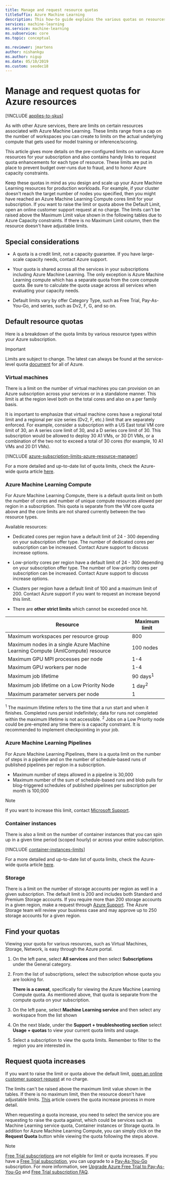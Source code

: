 ```yaml
---
title: Manage and request resource quotas
titleSuffix: Azure Machine Learning
description: This how-to guide explains the various quotas on resources for Azure Machine Learning and how to view and request more quota.
services: machine-learning
ms.service: machine-learning
ms.subservice: core
ms.topic: conceptual

ms.reviewer: jmartens
author: nishankgu
ms.author: nigup
ms.date: 05/10/2019
ms.custom: seodec18
---
```


# Manage and request quotas for Azure resources
[!INCLUDE [applies-to-skus](../../../includes/aml-applies-to-basic-enterprise-sku.md)]

As with other Azure services, there are limits on certain resources associated with Azure Machine Learning. These limits range from a cap on the number of workspaces you can create to limits on the actual underlying compute that gets used for model training or inference/scoring. 

This article gives more details on the pre-configured limits on various Azure resources for your subscription and also contains handy links to request quota enhancements for each type of resource. These limits are put in place to prevent budget over-runs due to fraud, and to honor Azure capacity constraints.

Keep these quotas in mind as you design and scale up your Azure Machine Learning resources for production workloads. For example, if your cluster doesn't reach the target number of nodes you specified, then you might have reached an Azure Machine Learning Compute cores limit for your subscription. If you want to raise the limit or quota above the Default Limit, open an online customer support request at no charge. The limits can't be raised above the Maximum Limit value shown in the following tables due to Azure Capacity constraints. If there is no Maximum Limit column, then the resource doesn't have adjustable limits.

## Special considerations

+ A quota is a credit limit, not a capacity guarantee. If you have large-scale capacity needs, contact Azure support.

+ Your quota is shared across all the services in your subscriptions including Azure Machine Learning. The only exception is Azure Machine Learning compute which has a separate quota from the core compute quota. Be sure to calculate the quota usage across all services when evaluating your capacity needs.

+ Default limits vary by offer Category Type, such as Free Trial, Pay-As-You-Go, and series, such as Dv2, F, G, and so on.

## Default resource quotas

Here is a breakdown of the quota limits by various resource types within your Azure subscription.

> [!Important]
> Limits are subject to change. The latest can always be found at the service-level quota [document](https://docs.microsoft.com/azure/azure-subscription-service-limits/) for all of Azure.

### Virtual machines
There is a limit on the number of virtual machines you can provision on an Azure subscription across your services or in a standalone manner. This limit is at the region level both on the total cores and also on a per family basis.

It is important to emphasize that virtual machine cores have a regional total limit and a regional per size series (Dv2, F, etc.) limit that are separately enforced. For example, consider a subscription with a US East total VM core limit of 30, an A series core limit of 30, and a D series core limit of 30. This subscription would be allowed to deploy 30 A1 VMs, or 30 D1 VMs, or a combination of the two not to exceed a total of 30 cores (for example, 10 A1 VMs and 20 D1 VMs).

[!INCLUDE [azure-subscription-limits-azure-resource-manager](../../../includes/azure-subscription-limits-azure-resource-manager.md)]

For a more detailed and up-to-date list of quota limits, check the Azure-wide quota article [here](https://docs.microsoft.com/azure/azure-subscription-service-limits).

### Azure Machine Learning Compute
For Azure Machine Learning Compute, there is a default quota limit on both the number of cores and number of unique compute resources allowed per region in a subscription. This quota is separate from the VM core quota above and the core limits are not shared currently between the two resource types.

Available resources:
+ Dedicated cores per region have a default limit of 24 - 300 depending on your subscription offer type.  The number of dedicated cores per subscription can be increased. Contact Azure support to discuss increase options.

+ Low-priority cores per region have a default limit of 24 - 300 depending on your subscription offer type.  The number of low-priority cores per subscription can be increased. Contact Azure support to discuss increase options.

+ Clusters per region have a default limit of 100 and a maximum limit of 200. Contact Azure support if you want to request an increase beyond this limit.

+ There are **other strict limits**  which cannot be exceeded once hit.

| **Resource** | **Maximum limit** |
| --- | --- |
| Maximum workspaces per resource group | 800 |
| Maximum nodes in a single Azure Machine Learning Compute (AmlCompute) resource | 100 nodes |
| Maximum GPU MPI processes per node | 1-4 |
| Maximum GPU workers per node | 1-4 |
| Maximum job lifetime | 90 days<sup>1</sup> |
| Maximum job lifetime on a Low Priority Node | 1 day<sup>2</sup> |
| Maximum parameter servers per node | 1 |

<sup>1</sup> The maximum lifetime refers to the time that a run start and when it finishes. Completed runs persist indefinitely; data for runs not completed within the maximum lifetime is not accessible.
<sup>2</sup> Jobs on a Low Priority node could be pre-empted any time there is a capacity constraint. It is recommended to implement checkpointing in your job.

### Azure Machine Learning Pipelines
For Azure Machine Learning Pipelines, there is a quota limit on the number of steps in a pipeline and on the number of schedule-based runs of published pipelines per region in a subscription.
- Maximum number of steps allowed in a pipeline is 30,000
- Maximum number of the sum of schedule-based runs and blob pulls for blog-triggered schedules of published pipelines per subscription per month is 100,000

> [!NOTE]
> If you want to increase this limit, contact [Microsoft Support](https://azure.microsoft.com/support/options/).

### Container instances

There is also a limit on the number of container instances that you can spin up in a given time period (scoped hourly) or across your entire subscription.

[!INCLUDE [container-instances-limits](../../../includes/container-instances-limits.md)]

For a more detailed and up-to-date list of quota limits, check the Azure-wide quota article [here](https://docs.microsoft.com/azure/azure-subscription-service-limits#container-instances-limits).

### Storage
There is a limit on the number of storage accounts per region as well in a given subscription. The default limit is 200 and includes both Standard and Premium Storage accounts. If you require more than 200 storage accounts in a given region, make a request through [Azure Support](https://ms.portal.azure.com/#blade/Microsoft_Azure_Support/HelpAndSupportBlade/newsupportrequest/). The Azure Storage team will review your business case and may approve up to 250 storage accounts for a given region.


## Find your quotas

Viewing your quota for various resources, such as Virtual Machines, Storage, Network, is easy through the Azure portal.

1. On the left pane, select **All services** and then select **Subscriptions** under the General category.

1. From the list of subscriptions, select the subscription whose quota you are looking for.

   **There is a caveat**, specifically for viewing the Azure Machine Learning Compute quota. As mentioned above, that quota is separate from the compute quota on your subscription.

1. On the left pane, select **Machine Learning service** and then select any workspace from the list shown

1. On the next blade, under the **Support + troubleshooting section** select **Usage + quotas** to view your current quota limits and usage.

1. Select a subscription to view the quota limits. Remember to filter to the region you are interested in.


## Request quota increases

If you want to raise the limit or quota above the default limit, [open an online customer support request](https://ms.portal.azure.com/#blade/Microsoft_Azure_Support/HelpAndSupportBlade/newsupportrequest/) at no charge.

The limits can't be raised above the maximum limit value shown in the tables. If there is no maximum limit, then the resource doesn't have adjustable limits. [This](https://docs.microsoft.com/azure/azure-resource-manager/resource-manager-quota-errors) article covers the quota increase process in more detail.

When requesting a quota increase, you need to select the service you are requesting to raise the quota against, which could be services such as Machine Learning service quota, Container instances or Storage quota. In addition for Azure Machine Learning Compute, you can simply click on the **Request Quota** button while viewing the quota following the steps above.

> [!NOTE]
> [Free Trial subscriptions](https://azure.microsoft.com/offers/ms-azr-0044p) are not eligible for limit or quota increases. If you have a [Free Trial subscription](https://azure.microsoft.com/offers/ms-azr-0044p), you can upgrade to a [Pay-As-You-Go](https://azure.microsoft.com/offers/ms-azr-0003p/) subscription. For more information, see [Upgrade Azure Free Trial to Pay-As-You-Go](../../billing/billing-upgrade-azure-subscription.md) and  [Free Trial subscription FAQ](https://azure.microsoft.com/free/free-account-faq).
